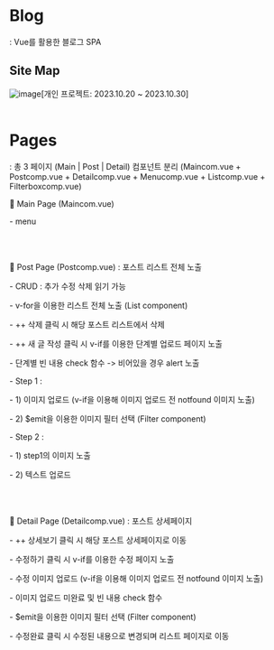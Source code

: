 <h1> Blog </h1>
: Vue를 활용한 블로그 SPA 



<h2>Site Map</h2>
<img alt="image" src="[https://github.com/byeon-seong-won/vue.js_blog_project/assets/136781516/d36a1473-17c3-404b-9bba-46bd27b022e3](https://github.com/byeon-seong-won/vue.js_blog_project/assets/136781516/a31d79ae-69d0-41d7-ad3c-3eccea6e65c9)"




[개인 프로젝트: 2023.10.20 ~ 2023.10.30]
<br>
<br>

<h1> Pages </h1>
: 총 3 페이지 (Main | Post | Detail)
컴포넌트 분리 (Maincom.vue + Postcomp.vue + Detailcomp.vue + Menucomp.vue + Listcomp.vue + Filterboxcomp.vue)
<br>


🔧 Main Page (Maincom.vue)
<p>- menu</p>
<br>
<br>

🔧 Post Page (Postcomp.vue) : 포스트 리스트 전체 노출
<p>- CRUD : 추가 수정 삭제 읽기 가능</p>
<p>- v-for을 이용한 리스트 전체 노출 (List component)</p>
<p>- ++ 삭제 클릭 시 해당 포스트 리스트에서 삭제</p>
<p>- ++ 새 글 작성 클릭 시 v-if를 이용한 단계별 업로드 페이지 노출</p>
<p>- 단계별 빈 내용 check 함수 -> 비어있을 경우 alert 노출</p>
<p>- Step 1 : </p>
<p>- 1) 이미지 업로드 (v-if을 이용해 이미지 업로드 전 notfound 이미지 노출) </p>
<p>- 2) $emit을 이용한 이미지 필터 선택 (Filter component) </p>
<p>- Step 2 : </p>
<p>- 1) step1의 이미지 노출 </p>
<p>- 2) 텍스트 업로드 </p>
<br>
<br>

🔧 Detail Page (Detailcomp.vue) : 포스트 상세페이지
<p>- ++ 상세보기 클릭 시 해당 포스트 상세페이지로 이동</p>
<p>- 수정하기 클릭 시 v-if를 이용한 수정 페이지 노출</p>
<p>- 수정 이미지 업로드 (v-if을 이용해 이미지 업로드 전 notfound 이미지 노출)</p>
<p>- 이미지 업로드 미완료 및 빈 내용 check 함수</p>
<p>- $emit을 이용한 이미지 필터 선택 (Filter component)</p>
<p>- 수정완료 클릭 시 수정된 내용으로 변경되며 리스트 페이지로 이동</p>
<br>
<br>







